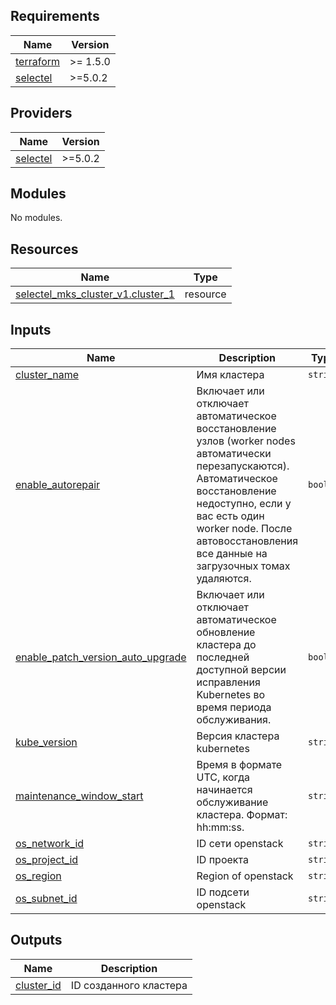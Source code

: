 ## Requirements

| Name | Version |
|------|---------|
| <a name="requirement_terraform"></a> [terraform](#requirement\_terraform) | >= 1.5.0 |
| <a name="requirement_selectel"></a> [selectel](#requirement\_selectel) | >=5.0.2 |

## Providers

| Name | Version |
|------|---------|
| <a name="provider_selectel"></a> [selectel](#provider\_selectel) | >=5.0.2 |

## Modules

No modules.

## Resources

| Name | Type |
|------|------|
| [selectel_mks_cluster_v1.cluster_1](https://registry.terraform.io/providers/selectel/selectel/latest/docs/resources/mks_cluster_v1) | resource |

## Inputs

| Name | Description | Type | Default | Required |
|------|-------------|------|---------|:--------:|
| <a name="input_cluster_name"></a> [cluster\_name](#input\_cluster\_name) | Имя кластера | `string` | n/a | yes |
| <a name="input_enable_autorepair"></a> [enable\_autorepair](#input\_enable\_autorepair) | Включает или отключает автоматическое восстановление узлов (worker nodes автоматически перезапускаются). Автоматическое восстановление недоступно, если у вас есть один worker node. После автовосстановления все данные на загрузочных томах удаляются. | `bool` | `true` | no |
| <a name="input_enable_patch_version_auto_upgrade"></a> [enable\_patch\_version\_auto\_upgrade](#input\_enable\_patch\_version\_auto\_upgrade) | Включает или отключает автоматическое обновление кластера до последней доступной версии исправления Kubernetes во время периода обслуживания. | `bool` | `true` | no |
| <a name="input_kube_version"></a> [kube\_version](#input\_kube\_version) | Версия кластера kubernetes | `string` | n/a | yes |
| <a name="input_maintenance_window_start"></a> [maintenance\_window\_start](#input\_maintenance\_window\_start) | Время в формате UTC, когда начинается обслуживание кластера. Формат: hh:mm:ss. | `string` | `""` | no |
| <a name="input_os_network_id"></a> [os\_network\_id](#input\_os\_network\_id) | ID сети openstack | `string` | n/a | yes |
| <a name="input_os_project_id"></a> [os\_project\_id](#input\_os\_project\_id) | ID проекта | `string` | n/a | yes |
| <a name="input_os_region"></a> [os\_region](#input\_os\_region) | Region of openstack | `string` | n/a | yes |
| <a name="input_os_subnet_id"></a> [os\_subnet\_id](#input\_os\_subnet\_id) | ID подсети openstack | `string` | n/a | yes |

## Outputs

| Name | Description |
|------|-------------|
| <a name="output_cluster_id"></a> [cluster\_id](#output\_cluster\_id) | ID созданного кластера |
